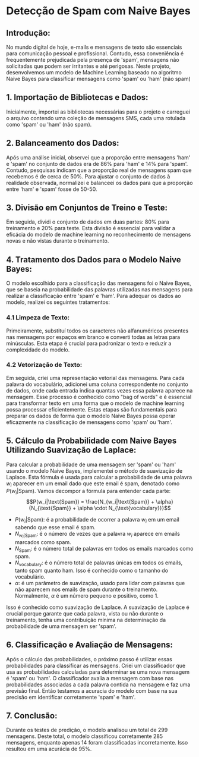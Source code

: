 # Detecção de Spam com Naive Bayes

## **Introdução:** 
No mundo digital de hoje, e-mails e mensagens de texto são essenciais para comunicação pessoal e profissional. Contudo, essa conveniência é frequentemente prejudicada pela presença de 'spam', mensagens não solicitadas que podem ser irritantes e até perigosas. Neste projeto, desenvolvemos um modelo de Machine Learning baseado no algoritmo Naive Bayes para classificar mensagens como 'spam' ou 'ham' (não spam)

## 1. **Importação de Bibliotecas e Dados:** 
Inicialmente, importei as bibliotecas necessárias para o projeto e carreguei o arquivo contendo uma coleção de mensagens SMS, cada uma rotulada como 'spam' ou 'ham' (não spam).
## 2. **Balanceamento dos Dados:** 
Após uma análise inicial, observei que a proporção entre mensagens 'ham' e 'spam' no conjunto de dados era de 86% para 'ham' e 14% para 'spam'. Contudo, pesquisas indicam que a proporção real de mensagens spam que recebemos é de cerca de 50%. Para ajustar o conjunto de dados à realidade observada, normalizei e balanceei os dados para que a proporção entre 'ham' e 'spam' fosse de 50-50.
## 3. **Divisão em Conjuntos de Treino e Teste:** 
Em seguida, dividi o conjunto de dados em duas partes: 80% para treinamento e 20% para teste. Esta divisão é essencial para validar a eficácia do modelo de machine learning no reconhecimento de mensagens novas e não vistas durante o treinamento.
## 4. **Tratamento dos Dados para o Modelo Naive Bayes:**   
O modelo escolhido para a classificação das mensagens foi o Naive Bayes, que se baseia na probabilidade das palavras utilizadas nas mensagens para realizar a classificação entre 'spam' e 'ham'. Para adequar os dados ao modelo, realizei os seguintes tratamentos:   
### 4.1 **Limpeza de Texto:** 
Primeiramente, substituí todos os caracteres não alfanuméricos presentes nas mensagens por espaços em branco e converti todas as letras para minúsculas. Esta etapa é crucial para padronizar o texto e reduzir a complexidade do modelo.   
### 4.2 **Vetorização de Texto:** 
Em seguida, criei uma representação vetorial das mensagens. Para cada palavra do vocabulário, adicionei uma coluna correspondente no conjunto de dados, onde cada entrada indica quantas vezes essa palavra aparece na mensagem. Esse processo é conhecido como "bag of words" e é essencial para transformar texto em uma forma que o modelo de machine learning possa processar eficientemente.
Estas etapas são fundamentais para preparar os dados de forma que o modelo Naive Bayes possa operar eficazmente na classificação de mensagens como 'spam' ou 'ham'.
## 5. **Cálculo da Probabilidade com Naive Bayes Utilizando Suavização de Laplace:** 
Para calcular a probabilidade de uma mensagem ser 'spam' ou 'ham' usando o modelo Naive Bayes, implementei o método de suavização de Laplace. Esta fórmula é usada para calcular a probabilidade de uma palavra $w_i$ aparecer em um email dado que este email é spam, denotado como $P(w_i|\text{Spam})$.
Vamos decompor a fórmula para entender cada parte:
$$P(w_i|\text{Spam}) = \frac{N_{w_i|\text{Spam}} + \alpha}{N_{\text{Spam}} + \alpha \cdot N_{\text{vocabulary}}}$$

- $P(w_i|\text{Spam})$: é a probabilidade de ocorrer a palavra $w_i$ em um email sabendo que esse email é spam.
- $N_{w_i|\text{Spam}}$: é o número de vezes que a palavra $w_i$ aparece em emails marcados como spam.
- $N_{\text{Spam}}$: é o número total de palavras em todos os emails marcados como spam.
- $N_{\text{vocabulary}}$: é o número total de palavras únicas em todos os emails, tanto spam quanto ham. Isso é conhecido como o tamanho do vocabulário.
- $\alpha$: é um parâmetro de suavização, usado para lidar com palavras que não aparecem nos emails de spam durante o treinamento.
Normalmente, $\alpha$ é um número pequeno e positivo, como 1.

Isso é conhecido como suavização de Laplace. 
A suavização de Laplace é crucial porque garante que cada palavra, vista ou não durante o treinamento, tenha uma contribuição mínima na determinação da probabilidade de uma mensagem ser 'spam'.

## 6. **Classificação e Avaliação de Mensagens:**   
Após o cálculo das probabilidades, o próximo passo é utilizar essas probabilidades para classificar as mensagens. Criei um classificador que usa as probabilidades calculadas para determinar se uma nova mensagem é 'spam' ou 'ham'. O classificador avalia a mensagem com base nas probabilidades associadas a cada palavra contida na mensagem e faz uma previsão final.
Então testamos a acuracia do modelo com base na sua precisão em identificar corretamente 'spam' e 'ham'.

## 7. **Conclusão:**
Durante os testes de predição, o modelo analisou um total de 299 mensagens. Deste total, o modelo classificou corretamente 285 mensagens, enquanto apenas 14 foram classificadas incorretamente. Isso resultou em uma acurácia de 95%.
